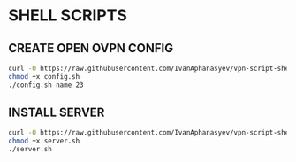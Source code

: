 # SHELL SCRIPTS

## CREATE OPEN OVPN CONFIG

```bash
curl -O https://raw.githubusercontent.com/IvanAphanasyev/vpn-script-shell/master/config.sh
chmod +x config.sh
./config.sh name 23
```

## INSTALL SERVER

```bash
curl -O https://raw.githubusercontent.com/IvanAphanasyev/vpn-script-shell/master/server.sh
chmod +x server.sh
./server.sh
```
